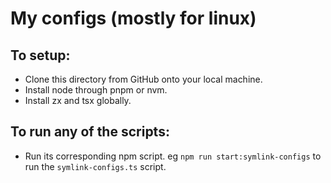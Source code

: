# My configs (mostly for linux)

## To setup:

- Clone this directory from GitHub onto your local machine.
- Install node through pnpm or nvm.
- Install zx and tsx globally.

## To run any of the scripts:

- Run its corresponding npm script. eg `npm run start:symlink-configs` to run the `symlink-configs.ts` script.
